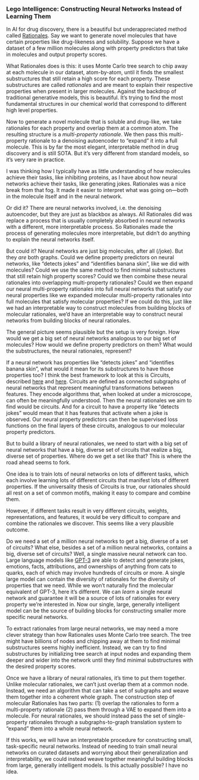 ### Lego Intelligence: Constructing Neural Networks Instead of Learning Them

In AI for drug discovery, there is a beautiful but underappreciated method called [Rationales](https://arxiv.org/abs/2002.03244).
Say we want to generate novel molecules that have certain properties like drug-likeness and solubility.
Suppose we have a dataset of a few million molecules along with property predictors that take in molecules and output property scores.

What Rationales does is this: it uses Monte Carlo tree search to chip away at each molecule in our dataset, atom-by-atom, until it finds the smallest substructures that still retain a high score for each property.
These substructures are called _rationales_ and are meant to explain their respective properties when present in larger molecules.
Against the backdrop of traditional generative models, this is beautiful. It’s trying to find the most fundamental structures in our chemical world that correspond to different high level properties.

Now to generate a novel molecule that is soluble and drug-like, we take rationales for each property and overlap them at a common atom.
The resulting structure is a _multi-property rationale_.
We then pass this multi-property rationale to a denoising autoencoder to “expand” it into a full molecule.
This is by far the most elegant, interpretable method in drug discovery and is still SOTA. But it’s very different from standard models, so it’s very rare in practice.

I was thinking how I typically have as little understanding of how molecules achieve their tasks, like inhibiting proteins, as I have about how neural networks achieve their tasks, like generating jokes. Rationales was a nice break from that fog. It made it easier to interpret what was going on—both in the molecule itself and in the neural network.

Or did it? There are neural networks involved, i.e. the denoising autoencoder, but they are just as blackbox as always. All Rationales did was replace a process that is usually completely absorbed in neural networks with a different, more interpretable process. So Rationales made the process of generating molecules more interpretable, but didn’t do anything to explain the neural networks itself.

But could it? Neural networks are just big molecules, after all (/joke). But they _are_ both graphs. Could we define property predictors on neural networks, like “detects jokes” and “identifies banana skin”, like we did with molecules? Could we use the same method to find minimal substructures that still retain high property scores? Could we then combine these neural rationales into overlapping multi-property rationales? Could we then expand our neural multi-property rationales into full neural networks that satisfy our neural properties like we expanded molecular multi-property rationales into full molecules that satisfy molecular properties? If we could do this, just like we had an interpretable way to construct molecules from building blocks of molecular rationales, we’d have an interpretable way to construct neural networks from building blocks of neural rationales.

The general picture seems plausible but the setup is very foreign. How would we get a big set of neural networks analogous to our big set of molecules? How would we define property predictors on them? What would the substructures, the neural rationales, represent?

If a neural network has properties like “detects jokes” and “identifies banana skin”, what would it mean for its substructures to have those properties too? I think the best framework to look at this is Circuits, described [here](https://distill.pub/2020/circuits/zoom-in/) and [here](https://distill.pub/2020/circuits/early-vision/). Circuits are defined as connected subgraphs of neural networks that represent meaningful transformations between features. They encode algorithms that, when looked at under a microscope, can often be meaningfully understood. Then the neural rationales we aim to find would be circuits. And for a circuit to have a property like “detects jokes” would mean that it has features that activate when a joke is observed. Our neural property predictors can then be supervised loss functions on the final layers of these circuits, analogous to our molecular property predictors.

But to build a library of neural rationales, we need to start with a big set of neural networks that have a big, diverse set of circuits that realize a big, diverse set of properties. Where do we get a set like that? This is where the road ahead seems to fork.

One idea is to train lots of neural networks on lots of different tasks, which each involve learning lots of different circuits that manifest lots of different properties. If the universality thesis of Circuits is true, our rationales should all rest on a set of common motifs, making it easy to compare and combine them.

However, if different tasks result in very different circuits, weights, representations, and features, it would be very difficult to compare and combine the rationales we discover. This seems like a very plausible outcome.

Do we need a set of a million neural networks to get a big, diverse of a set of circuits? What else, besides a set of a million neural networks, contains a big, diverse set of circuits? Well, a single massive neural network can too. Large language models like [GPT-3](https://arxiv.org/pdf/2005.14165.pdf) are able to detect and generate jokes, emotions, facts, attributions, and ownerships of anything from cats to quarks, each of which may involve hundreds of circuits or more. A single large model can contain the diversity of rationales for the diversity of properties that we need. While we won’t naturally find the molecular equivalent of GPT-3, here it’s different. We can _learn_ a single neural network and guarantee it will be a source of lots of rationales for every property we’re interested in. Now our single, large, generally intelligent model can be the source of building blocks for constructing smaller more specific neural networks.

To extract rationales from large neural networks, we may need a more clever strategy than how Rationales uses Monte Carlo tree search. The tree might have billions of nodes and chipping away at them to find minimal substructures seems highly inefficient. Instead, we can try to find substructures by initializing tree search at input nodes and expanding them deeper and wider into the network until they find minimal substructures with the desired property scores.

Once we have a library of neural rationales, it’s time to put them together. Unlike molecular rationales, we can’t just overlap them at a common node. Instead, we need an algorithm that can take a set of subgraphs and weave them together into a coherent whole graph. The construction step of molecular Rationales has two parts: (1) overlap the rationales to form a multi-property rationale (2) pass them through a VAE to expand them into a molecule. For neural rationales, we should instead pass the set of single-property rationales through a subgraphs-to-graph translation system to “expand” them into a whole neural network.

If this works, we will have an interpretable procedure for constructing small, task-specific neural networks. Instead of needing to train small neural networks on curated datasets and worrying about their generalization and interpretability, we could instead weave together meaningful building blocks from large, generally intelligent models. Is this actually possible? I have no idea.
